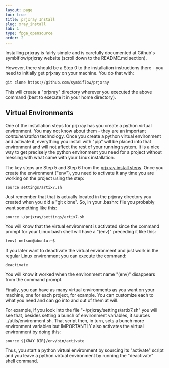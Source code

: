 ```yaml
---
layout: page
toc: true
title: prjxray Install
slug: xray_install
lab: 1
type: fpga_opensource
order: 2
---
```


Installing prjxray is fairly simple and is carefully documented at Github's symbiflow/prjxray website (scroll down to the README.md section).

However, there should be a Step 0 to the installation instructions there - you need to initially get prjxray on your machine.    You do that with:

    git clone https://github.com/symbiflow/prjxray

This will create a "prjxray" directory wherever you executed the above command (best to execute it in your home directory).

## Virtual Environments
One of the installation steps for prjxray has you create a python virtual environment.  You may not know about them - they are an important _containerization_ technology.  Once you create a python virtual environment and activate it, everything you install with "pip" will be placed into that environment and will not affect the rest of your running system.  It is a nice way to get precisely the python environment you need for a project without messing with what came with your Linux installation.

The key steps are Step 5 and Step 6 from the [prjxray install steps](https://github.com/SymbiFlow/prjxray).  Once you create the environment ("env"), you need to activate it any time you are working on the project using the step:

    source settings/artix7.sh

Just remember that that is actually located in the prjxray directory you created when you did a "git clone".  So, in your .bashrc file you probably want something like this:

    source ~/prjxray/settings/artix7.sh

You will know that the virtual environment is activated since the command prompt for your Linux bash shell will have a "(env)" preceding it like this:

    (env) nelson@ubuntu:~$ 

If you later want to deactivate the virtual environment and just work in the regular Linux environment you can execute the command:

    deactivate

You will know it worked when the environment name "(env)" disappears from the command prompt.

Finally, you can have as many virtual environments as you want on your machine, one for each project, for example.  You can customize each to what you need and can go into and out of them at will.  

For example, if you look into the file "~/prjxray/settings/artix7.sh" you will see that, besides setting a bunch of environment variables, it sources ../utils/environment.sh.  That script then, in turn, sets a bunch more environment variables but IMPORTANTLY also activates the virtual environment by doing this:

    source ${XRAY_DIR}/env/bin/activate

Thus, you start a python virtual environment by sourcing its "activate" script and you leave a python virtual environment by running the "deactivate" shell command.


